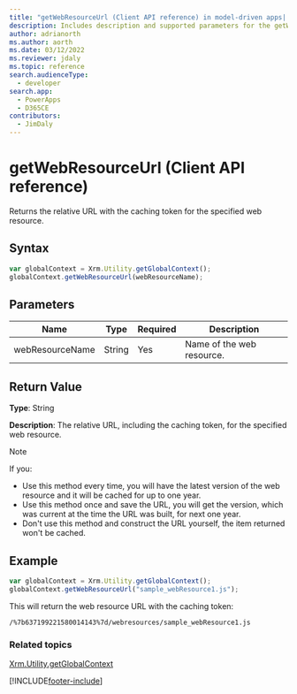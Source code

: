 ```yaml
---
title: "getWebResourceUrl (Client API reference) in model-driven apps| MicrosoftDocs"
description: Includes description and supported parameters for the getWebResourceUrl method.
author: adrianorth
ms.author: aorth
ms.date: 03/12/2022
ms.reviewer: jdaly
ms.topic: reference
search.audienceType: 
  - developer
search.app: 
  - PowerApps
  - D365CE
contributors:
  - JimDaly
---
```

# getWebResourceUrl (Client API reference)

Returns the relative URL with the caching token for the specified web resource.

## Syntax

```JavaScript
var globalContext = Xrm.Utility.getGlobalContext();
globalContext.getWebResourceUrl(webResourceName);
```

## Parameters

|Name |Type |Required |Description |
|---|---|---|---|
|webResourceName |String |Yes |Name of the web resource. |

## Return Value

**Type**: String

**Description**: The relative URL, including the caching token, for the specified web resource.

> [!NOTE]
> If you:
> - Use this method every time, you will have the latest version of the web resource and it will be cached for up to one year. 
> - Use this method once and save the URL, you will get the version, which was current at the time the URL was built, for next one year.
> - Don't use this method and construct the URL yourself, the item returned won't be cached.

## Example

```JavaScript
var globalContext = Xrm.Utility.getGlobalContext();
globalContext.getWebResourceUrl("sample_webResource1.js");
```

This will return the web resource URL with the caching token:

`/%7b637199221580014143%7d/webresources/sample_webResource1.js`
 

### Related topics

[Xrm.Utility.getGlobalContext](../getGlobalContext.md)




[!INCLUDE[footer-include](../../../../../../includes/footer-banner.md)]